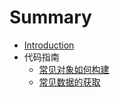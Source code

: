 # Summary

* [Introduction](README.md)
* 代码指南
   * [常见对象如何构建](code/object.md)
   * [常见数据的获取](code/set_get.md)

